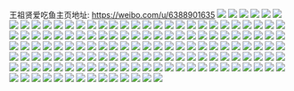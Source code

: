 王祖贤爱吃鱼主页地址: https://weibo.com/u/6388901635 
![](https://wx4.sinaimg.cn/mw2000/006Ynbazgy1h93fky3jppj32c0340npf.jpg) 
![](https://wx4.sinaimg.cn/mw2000/006Ynbazgy1h93fl37njqj325j2vde83.jpg) 
![](https://wx4.sinaimg.cn/mw2000/006Ynbazgy1h93fkvc387j32c0340hdw.jpg) 
![](https://wx4.sinaimg.cn/mw2000/006Ynbazgy1h93fl9exwnj32dd35sb2b.jpg) 
![](https://wx4.sinaimg.cn/mw2000/006Ynbazgy1h93fl0eso4j32c033xkjm.jpg) 
![](https://wx4.sinaimg.cn/mw2000/006Ynbazgy1h8tuttfh29j30u01sxtfj.jpg) 
![](https://wx4.sinaimg.cn/mw2000/006Ynbazgy1h8tuttprrdj30u0140tk3.jpg) 
![](https://wx4.sinaimg.cn/mw2000/006Ynbazgy1h8tutu04tuj30u01sx7dj.jpg) 
![](https://wx4.sinaimg.cn/mw2000/006Ynbazgy1h8tuvzpq69j30u01sx0xl.jpg) 
![](https://wx4.sinaimg.cn/mw2000/006Ynbazgy1h8tutubngqj30u0140wp6.jpg) 
![](https://wx4.sinaimg.cn/mw2000/006Ynbazgy1h8tutwjpfhj30u014049g.jpg) 
![](https://wx4.sinaimg.cn/mw2000/006Ynbazgy1h8tutwvl2sj30u0140dpt.jpg) 
![](https://wx4.sinaimg.cn/mw2000/006Ynbazgy1h8tutxcgyyj30u0140aqc.jpg) 
![](https://wx4.sinaimg.cn/mw2000/006Ynbazgy1h8tutt3pdoj30u0140ank.jpg) 
![](https://wx4.sinaimg.cn/mw2000/006Ynbazgy1h8m9klp7zqj31mo268kjl.jpg) 
![](https://wx4.sinaimg.cn/mw2000/006Ynbazgy1h8m9knr78yj31ef1v8hdt.jpg) 
![](https://wx4.sinaimg.cn/mw2000/006Ynbazgy1h8m9kq70goj31n0279qv5.jpg) 
![](https://wx4.sinaimg.cn/mw2000/006Ynbazgy1h8m9ktp469j30zi1bck2v.jpg) 
![](https://wx4.sinaimg.cn/mw2000/006Ynbazgy1h8m9kvga8bj32681mob2a.jpg) 
![](https://wx4.sinaimg.cn/mw2000/006Ynbazgy1h8m9kyq1clj31qt2brqv5.jpg) 
![](https://wx4.sinaimg.cn/mw2000/006Ynbazgy1h8m9kx7b0qj31p929nx6p.jpg) 
![](https://wx4.sinaimg.cn/mw2000/006Ynbazgy1h7966afwe7j32dr36c1kz.jpg) 
![](https://wx4.sinaimg.cn/mw2000/006Ynbazgy1h7966g7bvlj3295295npd.jpg) 
![](https://wx4.sinaimg.cn/mw2000/006Ynbazgy1h7966lbi7fj31uy2hae82.jpg) 
![](https://wx4.sinaimg.cn/mw2000/006Ynbazgy1h7966f5d4nj32c0340ahg.jpg) 
![](https://wx4.sinaimg.cn/mw2000/006Ynbazgy1h6nf2fyjspj30zp1bl7ek.jpg) 
![](https://wx4.sinaimg.cn/mw2000/006Ynbazgy1h6nf2gs37pj316o1kw17h.jpg) 
![](https://wx4.sinaimg.cn/mw2000/006Ynbazgy1h5upm95sl8j31vs2ic7wj.jpg) 
![](https://wx4.sinaimg.cn/mw2000/006Ynbazgy1h5upmbcmg7j31x12k1e82.jpg) 
![](https://wx4.sinaimg.cn/mw2000/006Ynbazgy1h5upm3kkqnj30u00u0ajs.jpg) 
![](https://wx4.sinaimg.cn/mw2000/006Ynbazgy1h3y7xw6ccbj32c03214qt.jpg) 
![](https://wx4.sinaimg.cn/mw2000/006Ynbazgy1h3y7w0e5a4j31ny27gb2a.jpg) 
![](https://wx4.sinaimg.cn/mw2000/006Ynbazgy1h3y7w9aac4j31xa2k21ky.jpg) 
![](https://wx4.sinaimg.cn/mw2000/006Ynbazgy1h3y7wsct7wj31wt2iphdu.jpg) 
![](https://wx4.sinaimg.cn/mw2000/006Ynbazgy1h3y7ykz35oj32c0334qv8.jpg) 
![](https://wx4.sinaimg.cn/mw2000/006Ynbazgy1h3y7uf3s0ij31ic1zx4qq.jpg) 
![](https://wx4.sinaimg.cn/mw2000/006Ynbazgy1h3rcz5nas1j30nf0ws7bj.jpg) 
![](https://wx4.sinaimg.cn/mw2000/006Ynbazgy1h3rcz4oeo9j30wi19i7fw.jpg) 
![](https://wx4.sinaimg.cn/mw2000/006Ynbazgy1h3rcz80du7j31us2liu0x.jpg) 
![](https://wx4.sinaimg.cn/mw2000/006Ynbazgy1h3rcz0d4s5j30wi19ids5.jpg) 
![](https://wx4.sinaimg.cn/mw2000/006Ynbazgy1h3rcz623e2j30k30rpgpr.jpg) 
![](https://wx4.sinaimg.cn/mw2000/006Ynbazgy1h3rcz6pr0uj30qx11p4ax.jpg) 
![](https://wx4.sinaimg.cn/mw2000/006Ynbazgy1h37y8geb6cj31w02io4qr.jpg) 
![](https://wx4.sinaimg.cn/mw2000/006Ynbazgy1h37yastoo2j30tt15bk4l.jpg) 
![](https://wx4.sinaimg.cn/mw2000/006Ynbazgy1h37y8kyzvcj32c033yhdu.jpg) 
![](https://wx4.sinaimg.cn/mw2000/006Ynbazgy1h37y97b6acj326y2x84qr.jpg) 
![](https://wx4.sinaimg.cn/mw2000/006Ynbazgy1h37y99feyfj31xz2l87wi.jpg) 
![](https://wx4.sinaimg.cn/mw2000/006Ynbazgy1h37y9ebfz5j30wi17ratd.jpg) 
![](https://wx4.sinaimg.cn/mw2000/006Ynbazgy1h37y9h0m9lj30u61jhqlj.jpg) 
![](https://wx4.sinaimg.cn/mw2000/006Ynbazgy1h37y9hur0sj30u01sxwk8.jpg) 
![](https://wx4.sinaimg.cn/mw2000/006Ynbazgy1h2isgi1rlyj30zi1dqgvh.jpg) 
![](https://wx4.sinaimg.cn/mw2000/006Ynbazgy1h2isgafshaj30u0140480.jpg) 
![](https://wx4.sinaimg.cn/mw2000/006Ynbazgy1h2isg9hje4j31i523tb29.jpg) 
![](https://wx4.sinaimg.cn/mw2000/006Ynbazgy1h2isgeykbuj31sr2ecqv5.jpg) 
![](https://wx4.sinaimg.cn/mw2000/006Ynbazgy1h2isgoy9hoj31ey1vyh1o.jpg) 
![](https://wx4.sinaimg.cn/mw2000/006Ynbazgy1h2isgrzwd3j30wi1ycb29.jpg) 
![](https://wx4.sinaimg.cn/mw2000/006Ynbazgy1h289nviyyoj31kf22k1ie.jpg) 
![](https://wx4.sinaimg.cn/mw2000/006Ynbazgy1h21idwi2rsj30wi1ycb29.jpg) 
![](https://wx4.sinaimg.cn/mw2000/006Ynbazgy1h1uaoz3xljj31sp2ilu0x.jpg) 
![](https://wx4.sinaimg.cn/mw2000/006Ynbazgy1h1uap1r9n6j327z340hdu.jpg) 
![](https://wx4.sinaimg.cn/mw2000/006Ynbazgy1h19euoeisuj31kz27r1ky.jpg) 
![](https://wx4.sinaimg.cn/mw2000/006Ynbazgy1h19eumigdpj31s62djkjl.jpg) 
![](https://wx4.sinaimg.cn/mw2000/006Ynbazgy1h19euqgtr4j31w02inx6q.jpg) 
![](https://wx4.sinaimg.cn/mw2000/006Ynbazgy1h19eusfwdtj322v2rsb2a.jpg) 
![](https://wx4.sinaimg.cn/mw2000/006Ynbazgy1h19euyezgzj32c02xjhdv.jpg) 
![](https://wx4.sinaimg.cn/mw2000/006Ynbazgy1h19ev1rd4vj322d31mkjn.jpg) 
![](https://wx4.sinaimg.cn/mw2000/006Ynbazgy1h19ev6g1waj32c033zu10.jpg) 
![](https://wx4.sinaimg.cn/mw2000/006Ynbazgy1h13xnqthqzj32532uvhdu.jpg) 
![](https://wx4.sinaimg.cn/mw2000/006Ynbazgy1h1193mvipnj32c033ye82.jpg) 
![](https://wx4.sinaimg.cn/mw2000/006Ynbazgy1h1193l0b60j32c033ykjm.jpg) 
![](https://wx4.sinaimg.cn/mw2000/006Ynbazgy1h0z2o9kms2j31w02inkjl.jpg) 
![](https://wx4.sinaimg.cn/mw2000/006Ynbazgy1h0z2ohrxv9j31w02inx6p.jpg) 
![](https://wx4.sinaimg.cn/mw2000/006Ynbazgy1h0z2ou8l6ej32c033zhdu.jpg) 
![](https://wx4.sinaimg.cn/mw2000/006Ynbazgy1h0z2oxpct6j31oh27v7wh.jpg) 
![](https://wx4.sinaimg.cn/mw2000/006Ynbazgy1h0s5pyir3gj30wi1ycx28.jpg) 
![](https://wx4.sinaimg.cn/mw2000/006Ynbazgy1h0r4xngi9wj30wi0v0tey.jpg) 
![](https://wx4.sinaimg.cn/mw2000/006Ynbazgy1h0qmw1px7rj31sb28e7wh.jpg) 
![](https://wx4.sinaimg.cn/mw2000/006Ynbazgy1h0qmw2lz4gj31sc28fnpd.jpg) 
![](https://wx4.sinaimg.cn/mw2000/006Ynbazgy1h0qmxovxj9j31sc28fhdt.jpg) 
![](https://wx4.sinaimg.cn/mw2000/006Ynbazgy1h0qmw4lgx1j31wo2duhdu.jpg) 
![](https://wx4.sinaimg.cn/mw2000/006Ynbazgy1h0qmymefmnj31vr2cpb2a.jpg) 
![](https://wx4.sinaimg.cn/mw2000/006Ynbazgy1h0nlk2x9ihj32c0340e83.jpg) 
![](https://wx4.sinaimg.cn/mw2000/006Ynbazgy1h0nlkg8k83j32c0340e83.jpg) 
![](https://wx4.sinaimg.cn/mw2000/006Ynbazgy1h0nlktetxcj329v33zkjn.jpg) 
![](https://wx4.sinaimg.cn/mw2000/006Ynbazgy1h0lgvzzsejj30wi1ycgzp.jpg) 
![](https://wx4.sinaimg.cn/mw2000/006Ynbazgy1h0gb7tt9qdj32c033y4qs.jpg) 
![](https://wx4.sinaimg.cn/mw2000/006Ynbazgy1h0gb7vn4q9j31w02inb2a.jpg) 
![](https://wx4.sinaimg.cn/mw2000/006Ynbazgy1h0gb7ynwn9j325b2pihdu.jpg) 
![](https://wx4.sinaimg.cn/mw2000/006Ynbazgy1h09pagihefj32c0340u0y.jpg) 
![](https://wx4.sinaimg.cn/mw2000/006Ynbazgy1h09pa4is6pj316o1kw1kx.jpg) 
![](https://wx4.sinaimg.cn/mw2000/006Ynbazgy1h09pbmuj7yj32c0340e83.jpg) 
![](https://wx4.sinaimg.cn/mw2000/006Ynbazgy1h08394o4jvj322233zqv6.jpg) 
![](https://wx4.sinaimg.cn/mw2000/006Ynbazgy1h0680nk8buj31w02iohdt.jpg) 
![](https://wx4.sinaimg.cn/mw2000/006Ynbazgy1h04m2lhspxj321u33ue83.jpg) 
![](https://wx4.sinaimg.cn/mw2000/006Ynbazgy1h04m2nlvz7j326y2gfnpe.jpg) 
![](https://wx4.sinaimg.cn/mw2000/006Ynbazgy1h04m2qeoh1j32c02m8qv6.jpg) 
![](https://wx4.sinaimg.cn/mw2000/006Ynbazgy1h04m32xaiyj32c23401kz.jpg) 
![](https://wx4.sinaimg.cn/mw2000/006Ynbazgy1h04m2iocvoj32c133zb2a.jpg) 
![](https://wx4.sinaimg.cn/mw2000/006Ynbazgy1h04m34kmq3j32c033yqv6.jpg) 
![](https://wx4.sinaimg.cn/mw2000/006Ynbazgy1h01auk3nvaj30wi0v0wl0.jpg) 
![](https://wx4.sinaimg.cn/mw2000/006Ynbazgy1h01aser51yj30tu0tu48t.jpg) 
![](https://wx4.sinaimg.cn/mw2000/006Ynbazgy1gzz73njd80j31c71eitua.jpg) 
![](https://wx4.sinaimg.cn/mw2000/006Ynbazgy1gzz73of4atj30zk0k04a1.jpg) 
![](https://wx4.sinaimg.cn/mw2000/006Ynbazgy1gzxmvprpf1j311g1kwhdt.jpg) 
![](https://wx4.sinaimg.cn/mw2000/006Ynbazgy1gzxmvsw6anj316o1kwnpd.jpg) 
![](https://wx4.sinaimg.cn/mw2000/006Ynbazgy1gzq0il17g0j31ed1kwb10.jpg) 
![](https://wx4.sinaimg.cn/mw2000/006Ynbazgy1gzq0igwe2aj30z01arnbs.jpg) 
![](https://wx4.sinaimg.cn/mw2000/006Ynbazgy1gzq0in90vgj30wo1fg4em.jpg) 
![](https://wx4.sinaimg.cn/mw2000/006Ynbazgy1gzm4wplbgmj31tq2qenpd.jpg) 
![](https://wx4.sinaimg.cn/mw2000/006Ynbazgy1gzm4wsrdecj31xp2b3qv5.jpg) 
![](https://wx4.sinaimg.cn/mw2000/006Ynbazly1gz08askub3j30zz0tz7fg.jpg) 
![](https://wx4.sinaimg.cn/mw2000/006Ynbazly1gz08atmrpij31ik2a6npd.jpg) 
![](https://wx4.sinaimg.cn/mw2000/006Ynbazly1gz08atyljbj30ld0si431.jpg) 
![](https://wx4.sinaimg.cn/mw2000/006Ynbazly1gz08as16toj31or2fdhdt.jpg) 
![](https://wx4.sinaimg.cn/mw2000/006Ynbazly1gz08auvga6j31fe281u0x.jpg) 
![](https://wx4.sinaimg.cn/mw2000/006Ynbazly1gz08ax1qfij31m21vn4qq.jpg) 
![](https://wx4.sinaimg.cn/mw2000/006Ynbazly1gz08ayo119j30mp0n0tgg.jpg) 
![](https://wx4.sinaimg.cn/mw2000/006Ynbazly1gz08b07lrnj31w02io4qq.jpg) 
![](https://wx4.sinaimg.cn/mw2000/006Ynbazgy1gxygbdz3gjj322e2xxkjo.jpg) 
![](https://wx4.sinaimg.cn/mw2000/006Ynbazgy1gxygcap8z8j30nl0sgjxt.jpg) 
![](https://wx4.sinaimg.cn/mw2000/006Ynbazgy1gxscpndxk3j31w02io7wj.jpg) 
![](https://wx4.sinaimg.cn/mw2000/006Ynbazgy1gxscrybs3xj32c0340e84.jpg) 
![](https://wx4.sinaimg.cn/mw2000/006Ynbazgy1gxscqffjawj32c0340hdv.jpg) 
![](https://wx4.sinaimg.cn/mw2000/006Ynbazgy1gvx72tddz5j328d2z5b2a.jpg) 
![](https://wx4.sinaimg.cn/mw2000/006Ynbazgy1gvx72r90xaj327h2xzu0x.jpg) 
![](https://wx4.sinaimg.cn/mw2000/006Ynbazgy1gvx72vgt6aj31rk2cq1ky.jpg) 
![](https://wx4.sinaimg.cn/mw2000/006Ynbazgy1gvx72xp33ej328q2m0kjl.jpg) 
![](https://wx4.sinaimg.cn/mw2000/006Ynbazgy1gvx72zk1d3j32aj321b29.jpg) 
![](https://wx4.sinaimg.cn/mw2000/006Ynbazgy1gvx72ox82gj325b2v6u0y.jpg) 
![](https://wx4.sinaimg.cn/mw2000/006Ynbazgy1gvf5a8lcrej61sy29n1ky02.jpg) 
![](https://wx4.sinaimg.cn/mw2000/006Ynbazgy1gvf5aajsu7j61w02ionpe02.jpg) 
![](https://wx4.sinaimg.cn/mw2000/006Ynbazgy1gvf5acioe3j61vs2ioe8202.jpg) 
![](https://wx4.sinaimg.cn/mw2000/006Ynbazgy1gvf5a6qctdj61uy2inb2a02.jpg) 
![](https://wx4.sinaimg.cn/mw2000/006Ynbazgy1guna3sbyg7j61k41xgnpd02.jpg) 
![](https://wx4.sinaimg.cn/mw2000/006Ynbazgy1guna3p7turj61hn1v8x2d02.jpg) 
![](https://wx4.sinaimg.cn/mw2000/006Ynbazgy1guna3vwsflj61on28vnpd02.jpg) 
![](https://wx4.sinaimg.cn/mw2000/006Ynbazgy1gqqdcdf5qtj30u0140wqp.jpg) 
![](https://wx4.sinaimg.cn/mw2000/006Ynbazgy1gqqdce8zyjj30u0126gxv.jpg) 
![](https://wx4.sinaimg.cn/mw2000/006Ynbazgy1gqqdcezfh4j30u00uxtk2.jpg) 
![](https://wx4.sinaimg.cn/mw2000/006Ynbazgy1gqbx87hzvmj31vh2ioe82.jpg) 
![](https://wx4.sinaimg.cn/mw2000/006Ynbazgy1gqbx8afnxoj31w02ioqv6.jpg) 
![](https://wx4.sinaimg.cn/mw2000/006Ynbazgy1gqbx89emjqj31mo2e84qq.jpg) 
![](https://wx4.sinaimg.cn/mw2000/006Ynbazgy1gqbx8bjet0j31w02iou0x.jpg) 
![](https://wx4.sinaimg.cn/mw2000/006Ynbazgy1gqbx8cxot9j31w02iokjn.jpg) 
![](https://wx4.sinaimg.cn/mw2000/006Ynbazgy1gqbx84mkbdj32c03401kz.jpg) 
